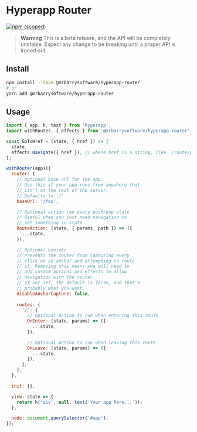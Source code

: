 # Hyperapp Router

[![npm (scoped)](https://img.shields.io/npm/v/@mrbarrysoftware/hyperapp-router?style=flat-square)](https://www.npmjs.com/package/@mrbarrysoftware/hyperapp-router)

> **Warning**
This is a beta release, and the API will be completely unstable.
Expect any change to be breaking until a proper API is ironed out.

## Install

```bash
npm install --save @mrbarrysoftware/hyperapp-router
# or
yarn add @mrbarrysoftware/hyperapp-router
```

## Usage

```js
import { app, h, text } from 'hyperapp';
import withRouter, { effects } from '@mrbarrysoftware/hyperapp-router';

const GoToHref = (state, { href }) => [
  state,
  effects.Navigate({ href }), // where href is a string, like `/route/path/here`
];

withRouter(app)({
  router: {
    // Optional base url for the app.
    // Use this if your app runs from anywhere that
    // isn't at the root of the server.
    // Defaults to '/'
    baseUrl: '/foo',

    // Optional action ran every push/pop state
    // Useful when you just need navigation to
    // set something in state
    RouteAction: (state, { params, path }) => ({
      ...state,
    }),

    // Optional boolean
    // Prevents the router from capturing every
    // click on an anchor and attempting to route
    // it. Removing this means you will need to
    // add custom actions and effects to allow
    // navigation with the router.
    // If not set, the default is false, and that's
    // probably what you want.
    disableAnchorCapture: false,
    
    routes: {
      '/': {
        // Optional Action to run when entering this route
        OnEnter: (state, params) => ({
          ...state,
        }),

        // Optional Action to run when leaving this route
        OnLeave: (state, params) => ({
          ...state,
        }),
      },
    },
  },

  init: {},

  view: state => {
    return h('div', null, text('Your app here...'));
  },

  node: document.querySelector('#app'),
});
```
